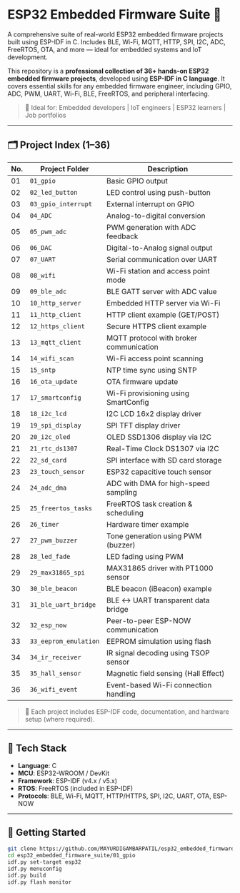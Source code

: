 # ESP32 Embedded Firmware Suite 🚀

A comprehensive suite of real-world ESP32 embedded firmware projects built using ESP-IDF in C. Includes BLE, Wi-Fi, MQTT, HTTP, SPI, I2C, ADC, FreeRTOS, OTA, and more — ideal for embedded systems and IoT development.

This repository is a **professional collection of 36+ hands-on ESP32 embedded firmware projects**, developed using **ESP-IDF in C language**. It covers essential skills for any embedded firmware engineer, including GPIO, ADC, PWM, UART, Wi-Fi, BLE, FreeRTOS, and peripheral interfacing.

> 🔧 Ideal for: Embedded developers | IoT engineers | ESP32 learners | Job portfolios

---

## 🗂️ Project Index (1–36)

| No. | Project Folder       | Description                               |
|-----|----------------------|-------------------------------------------|
| 01  | `01_gpio`            | Basic GPIO output                         |
| 02  | `02_led_button`      | LED control using push-button             |
| 03  | `03_gpio_interrupt`  | External interrupt on GPIO                |
| 04  | `04_ADC`             | Analog-to-digital conversion              |
| 05  | `05_pwm_adc`         | PWM generation with ADC feedback          |
| 06  | `06_DAC`             | Digital-to-Analog signal output           |
| 07  | `07_UART`            | Serial communication over UART            |
| 08  | `08_wifi`            | Wi-Fi station and access point mode       |
| 09  | `09_ble_adc`         | BLE GATT server with ADC value            |
| 10  | `10_http_server`     | Embedded HTTP server via Wi-Fi            |
| 11  | `11_http_client`     | HTTP client example (GET/POST)            |
| 12  | `12_https_client`    | Secure HTTPS client example               |
| 13  | `13_mqtt_client`     | MQTT protocol with broker communication   |
| 14  | `14_wifi_scan`       | Wi-Fi access point scanning               |
| 15  | `15_sntp`            | NTP time sync using SNTP                  |
| 16  | `16_ota_update`      | OTA firmware update                       |
| 17  | `17_smartconfig`     | Wi-Fi provisioning using SmartConfig      |
| 18  | `18_i2c_lcd`         | I2C LCD 16x2 display driver               |
| 19  | `19_spi_display`     | SPI TFT display driver                    |
| 20  | `20_i2c_oled`        | OLED SSD1306 display via I2C              |
| 21  | `21_rtc_ds1307`      | Real-Time Clock DS1307 via I2C            |
| 22  | `22_sd_card`         | SPI interface with SD card storage        |
| 23  | `23_touch_sensor`    | ESP32 capacitive touch sensor             |
| 24  | `24_adc_dma`         | ADC with DMA for high-speed sampling      |
| 25  | `25_freertos_tasks`  | FreeRTOS task creation & scheduling       |
| 26  | `26_timer`           | Hardware timer example                    |
| 27  | `27_pwm_buzzer`      | Tone generation using PWM (buzzer)        |
| 28  | `28_led_fade`        | LED fading using PWM                      |
| 29  | `29_max31865_spi`    | MAX31865 driver with PT1000 sensor        |
| 30  | `30_ble_beacon`      | BLE beacon (iBeacon) example              |
| 31  | `31_ble_uart_bridge` | BLE ↔ UART transparent data bridge        |
| 32  | `32_esp_now`         | Peer-to-peer ESP-NOW communication        |
| 33  | `33_eeprom_emulation`| EEPROM simulation using flash             |
| 34  | `34_ir_receiver`     | IR signal decoding using TSOP sensor      |
| 35  | `35_hall_sensor`     | Magnetic field sensing (Hall Effect)      |
| 36  | `36_wifi_event`      | Event-based Wi-Fi connection handling     |

> 🧠 Each project includes ESP-IDF code, documentation, and hardware setup (where required).

---

## 🧰 Tech Stack

- **Language**: C
- **MCU**: ESP32-WROOM / DevKit
- **Framework**: ESP-IDF (v4.x / v5.x)
- **RTOS**: FreeRTOS (included in ESP-IDF)
- **Protocols**: BLE, Wi-Fi, MQTT, HTTP/HTTPS, SPI, I2C, UART, OTA, ESP-NOW

---

## 🚀 Getting Started

```bash
git clone https://github.com/MAYURDIGAMBARPATIL/esp32_embedded_firmware_suite.git
cd esp32_embedded_firmware_suite/01_gpio
idf.py set-target esp32
idf.py menuconfig
idf.py build
idf.py flash monitor
